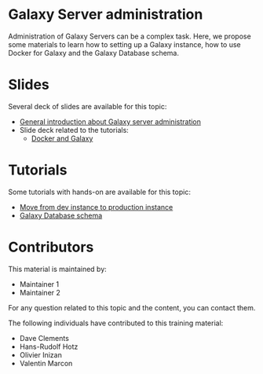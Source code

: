 Galaxy Server administration
====

Administration of Galaxy Servers can be a complex task. Here, we propose some materials to learn how to setting up a Galaxy instance, how to use Docker for Galaxy and the Galaxy Database schema.

# Slides

Several deck of slides are available for this topic:

- [General introduction about Galaxy server administration](http://galaxyproject.github.io/training-material/Admin-Corner/slides/)
- Slide deck related to the tutorials:
    - [Docker and Galaxy](http://galaxyproject.github.io/training-material/Admin-Corner/slides/galaxy_docker.html)

# Tutorials

Some tutorials with hands-on are available for this topic:

- [Move from dev instance to production instance](tutorials/dev_to_production.html)
- [Galaxy Database schema](tutorials/Database_Schema.md)


# Contributors

This material is maintained by:

- Maintainer 1
- Maintainer 2

For any question related to this topic and the content, you can contact them.

The following individuals have contributed to this training material:

- Dave Clements
- Hans-Rudolf Hotz
- Olivier Inizan
- Valentin Marcon
